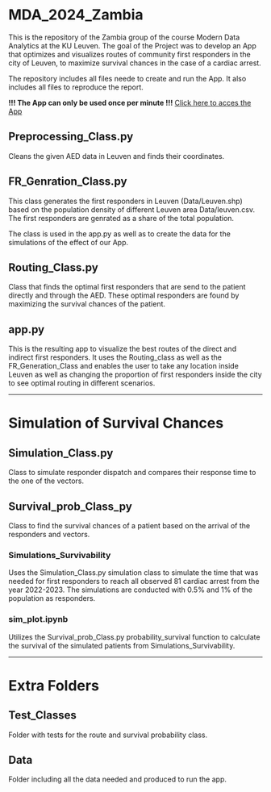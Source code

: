 # MDA_2024_Zambia
This is the repository of the Zambia group of the course Modern Data Analytics at the KU Leuven. The goal of the Project was to develop an App that optimizes and visualizes routes of community first responders in the city of Leuven, to maximize survival chances in the case of a cardiac arrest.

The repository includes all files neede to create and run the App. It also includes all files to reproduce the report.

**!!! The App can only be used once per minute !!!**
[Click here to acces the App](https://aed-route-optimization-mda-project.onrender.com/)

## Preprocessing_Class.py
Cleans the given AED data in Leuven and finds their coordinates.

## FR_Genration_Class.py
This class generates the first responders in Leuven (Data/Leuven.shp) based on the population density of different Leuven area Data/leuven.csv. The first responders are genrated as a share of the total population.

The class is used in the app.py as well as to create the data for the simulations of the effect of our App.

## Routing_Class.py
Class that finds the optimal first responders that are send to the patient directly and through the AED. These optimal responders are found by maximizing the survival chances of the patient.

## app.py
This is the resulting app to visualize the best routes of the direct and indirect first responders. It uses the Routing_class as well as the FR_Generation_Class and enables the user to take any location inside Leuven as well as changing the proportion of first responders inside the city to see optimal routing in different scenarios.

------

# Simulation of Survival Chances

## Simulation_Class.py
Class to simulate responder dispatch and compares their response time to the one of the vectors. 

## Survival_prob_Class_py
Class to find the survival chances of a patient based on the arrival of the responders and vectors. 

### Simulations_Survivability
Uses the Simulation_Class.py simulation class to simulate the time that was needed for first responders to reach all observed 81 cardiac arrest from the year 2022-2023. The simulations are conducted with 0.5% and 1% of the population as responders.

### sim_plot.ipynb
Utilizes the Survival_prob_Class.py probability_survival function to calculate the survival of the simulated patients from Simulations_Survivability. 

------

# Extra Folders
## Test_Classes
Folder with tests for the route and survival probability class.

## Data
Folder including all the data needed and produced to run the app.
